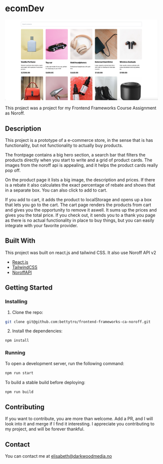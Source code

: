 # ecomDev

![image](ecomdev.png)

This project was a project for my Frontend Frameworks Course Assignment as Noroff. 

## Description

This project is a prototype of a e-commerce store, in the sense that is has functionality, but not functionality to actually buy products. 

The frontpage contains a big hero section, a search bar that filters the products directly when you start to write and a grid of product cards. The images from the noroff api is appealing, and it helps the product cards really pop off. 

On the product page it lists a big image, the description and prices. If there is a rebate it also calculates the exact percentage of rebate and shows that in a separate box. You can also click to add to cart. 

If you add to cart, it adds the product to localStorage and opens up a box that lets you go to the cart. The cart page renders the products from cart and gives you the opportunity to remove it aswell. It sums up the prices and gives you the total price. If you check out, it sends you to a thank you page as there is no actual functionality in place to buy things, but you can easily integrate with your favorite provider.


## Built With

This project was built on react.js and tailwind CSS. It also use Noroff API v2

- [React.js](https://reactjs.org/)
- [TailwindCSS](https://tailwindcss.com)
- [NoroffAPI](https://docs.noroff.dev/docs/v2)

## Getting Started

### Installing

1. Clone the repo:

```bash
git clone git@github.com:bettytro/frontend-frameworks-ca-noroff.git
```

2. Install the dependencies:

```
npm install
```

### Running

To open a development server, run the following command:

```bash
npm run start
```

To build a stable build before deploying: 

```bash
npm run build
```


## Contributing

If you want to contribute, you are more than welcome. Add a PR, and I will look into it and merge if I find it interesting. I appreciate you contributing to my project, and will be forever thankful.

## Contact

You can contact me at elisabeth@darkwoodmedia.no

